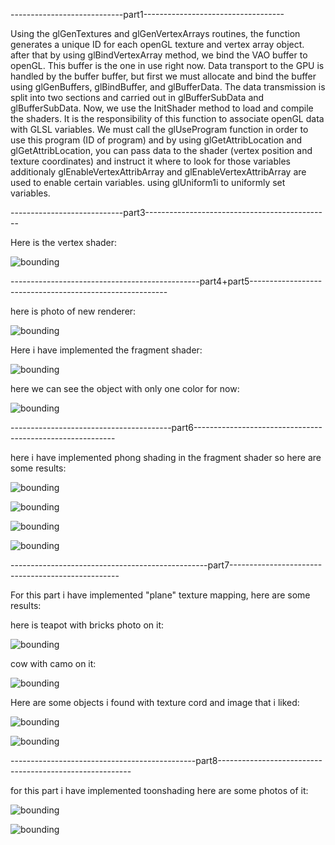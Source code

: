 ----------------------------part1-----------------------------------


Using the glGenTextures and glGenVertexArrays routines, the function generates a unique ID for each openGL texture and vertex array object. after that by using glBindVertexArray method, we bind the VAO buffer to openGL. This buffer is the one in use right now. Data transport to the GPU is handled by the buffer buffer, but first we must allocate and bind the buffer using glGenBuffers, glBindBuffer, and glBufferData. The data transmission is split into two sections and carried out in glBufferSubData and glBufferSubData. Now, we use the InitShader method to load and compile the shaders. It is the responsibility of this function to associate openGL data with GLSL variables. We must call the glUseProgram function in order to use this program (ID of program) and by using glGetAttribLocation and glGetAttribLocation, you can pass data to the shader (vertex position and texture coordinates) and instruct it where to look for those variables additionaly glEnableVertexAttribArray and glEnableVertexAttribArray are used to enable certain variables. using glUniform1i to uniformly set variables.


----------------------------part3----------------------------------------------


Here is the vertex shader:

![bounding](vshader.png "bounding")




-----------------------------------------------part4+part5---------------------------------------------------------

here is photo of new renderer:



![bounding](r.png "bounding")




Here i have implemented the fragment shader:


![bounding](fshader.png "bounding")


here we can see the object with only one color for now:


![bounding](onecolor.png "bounding")



----------------------------------------part6----------------------------------------------------------

here i have implemented phong shading in the fragment shader so here are some results:



![bounding](SIMP.png "bounding")


![bounding](anotherbunnypng.png "bounding")


![bounding](cow.png "bounding")


![bounding](rabbit.png "bounding")


-------------------------------------------------part7--------------------------------------------------

For this part i have implemented "plane" texture mapping, here are some results:


here is teapot with bricks photo on it:

![bounding](PLANZ.png "bounding")


cow with camo on it:

![bounding](camocow.png "bounding")



Here are some objects i found with texture cord and image that i liked:

![bounding](texsimp.png "bounding")


![bounding](cowtex.png "bounding")




----------------------------------------------part8--------------------------------------------------------

for this part i have implemented toonshading here are some photos of it:


![bounding](toon.png "bounding")


![bounding](toon2.png "bounding")


